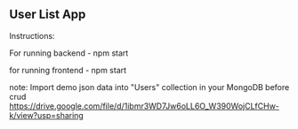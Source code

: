 <h2>User List App</h2>
Instructions: 

For running backend - npm start

for running frontend - npm start

note: Import demo json data into "Users" collection in your MongoDB before crud
https://drive.google.com/file/d/1ibmr3WD7Jw6oLL6O_W390WojCLfCHw-k/view?usp=sharing
